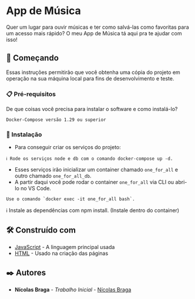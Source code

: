 # App de Música

Quer um lugar para ouvir músicas e ter como salvá-las como favoritas para um acesso mais rápido? O meu App de Música tá aqui pra te ajudar com isso!

## 🚀 Começando

Essas instruções permitirão que você obtenha uma cópia do projeto em operação na sua máquina local para fins de desenvolvimento e teste.

### 📋 Pré-requisitos

De que coisas você precisa para instalar o software e como instalá-lo?

```
Docker-Compose versão 1.29 ou superior
```

### 🔧 Instalação

- Para conseguir criar os serviços do projeto:

```
ℹ️ Rode os serviços node e db com o comando docker-compose up -d.
```

- Esses serviços irão inicializar um container chamado `one_for_all` e outro chamado `one_for_all_db`.
- A partir daqui você pode rodar o container `one_for_all` via CLI ou abri-lo no VS Code.

```
Use o comando `docker exec -it one_for_all bash`.
```

ℹ️ Instale as dependências com npm install. (Instale dentro do container)


## 🛠️ Construído com

* [JavaScript]([http://www.dropwizard.io/1.0.2/docs/](https://developer.mozilla.org/pt-BR/docs/Web/JavaScript)) - A linguagem principal usada
* [HTML]([https://maven.apache.org/](https://developer.mozilla.org/pt-BR/docs/Web/HTML)) - Usado na criação das páginas

## ✒️ Autores

* **Nícolas Braga** - *Trabalho Inicial* - [Nícolas Braga](https://github.com/nicolasbraga1)

